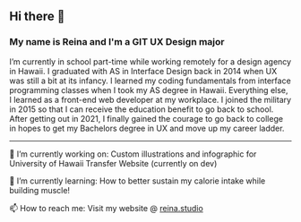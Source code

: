 ## Hi there 👋
### My name is Reina and I'm a GIT UX Design major
I’m currently in school part-time while working remotely for a design agency in Hawaii. I graduated with AS in Interface Design back in 2014 when UX was still a bit at its infancy. I learned my coding fundamentals from interface programming classes when I took my AS degree in Hawaii. Everything else, I learned as a front-end web developer at my workplace. I joined the military in 2015 so that I can receive the education benefit to go back to school. After getting out in 2021, I finally gained the courage to go back to college in hopes to get my Bachelors degree in UX and move up my career ladder.

---

🔭 I’m currently working on: 
Custom illustrations and infographic for University of Hawaii Transfer Website (currently on dev)

🌱 I’m currently learning: 
How to better sustain my calorie intake while building muscle!

📫 How to reach me:
Visit my website @ [reina.studio](https://www.reina.studio/)

<!--
**breadgurl/breadgurl** is a ✨ _special_ ✨ repository because its `README.md` (this file) appears on your GitHub profile.

Here are some ideas to get you started:

- 🔭 I’m currently working on ...
- 🌱 I’m currently learning ...
- 👯 I’m looking to collaborate on ...
- 🤔 I’m looking for help with ...
- 💬 Ask me about ...
- 📫 How to reach me: ...
- 😄 Pronouns: ...
- ⚡ Fun fact: ...
-->
